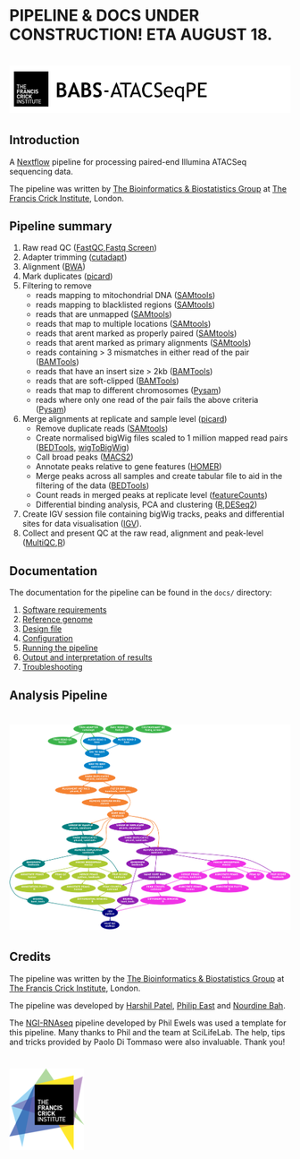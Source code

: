 # PIPELINE & DOCS UNDER CONSTRUCTION! ETA AUGUST 18.   

# ![BABS-ATACSeqPE](https://raw.githubusercontent.com/crickbabs/BABS-ATACSeqPE/master/docs/images/BABS-ATACSeqPE_logo.png)

## Introduction

A [Nextflow](https://www.nextflow.io/) pipeline for processing paired-end Illumina ATACSeq sequencing data.

The pipeline was written by [The Bioinformatics & Biostatistics Group](https://www.crick.ac.uk/research/science-technology-platforms/bioinformatics-and-biostatistics/) at [The Francis Crick Institute](https://www.crick.ac.uk/), London.

## Pipeline summary

1. Raw read QC ([FastQC](https://www.bioinformatics.babraham.ac.uk/projects/fastqc/),[Fastq Screen](https://www.bioinformatics.babraham.ac.uk/projects/fastq_screen/))
2. Adapter trimming ([cutadapt](http://cutadapt.readthedocs.io/en/stable/installation.html))
3. Alignment ([BWA](https://sourceforge.net/projects/bio-bwa/files/))
4. Mark duplicates ([picard](https://broadinstitute.github.io/picard/))
5. Filtering to remove
    * reads mapping to mitochondrial DNA ([SAMtools](https://sourceforge.net/projects/samtools/files/samtools/))
    * reads mapping to blacklisted regions ([SAMtools](https://sourceforge.net/projects/samtools/files/samtools/))
    * reads that are unmapped ([SAMtools](https://sourceforge.net/projects/samtools/files/samtools/))
    * reads that map to multiple locations ([SAMtools](https://sourceforge.net/projects/samtools/files/samtools/))
    * reads that arent marked as properly paired ([SAMtools](https://sourceforge.net/projects/samtools/files/samtools/))
    * reads that arent marked as primary alignments ([SAMtools](https://sourceforge.net/projects/samtools/files/samtools/))
    * reads containing > 3 mismatches in either read of the pair ([BAMTools](https://github.com/pezmaster31/bamtools))
    * reads that have an insert size > 2kb ([BAMTools](https://github.com/pezmaster31/bamtools))
    * reads that are soft-clipped ([BAMTools](https://github.com/pezmaster31/bamtools))
    * reads that map to different chromosomes ([Pysam](http://pysam.readthedocs.io/en/latest/installation.html))
    * reads where only one read of the pair fails the above criteria ([Pysam](http://pysam.readthedocs.io/en/latest/installation.html))
6. Merge alignments at replicate and sample level ([picard](https://broadinstitute.github.io/picard/))
    * Remove duplicate reads ([SAMtools](https://sourceforge.net/projects/samtools/files/samtools/))
    * Create normalised bigWig files scaled to 1 million mapped read pairs ([BEDTools](https://github.com/arq5x/bedtools2/), [wigToBigWig](http://hgdownload.soe.ucsc.edu/admin/exe/))
    * Call broad peaks ([MACS2](https://github.com/taoliu/MACS))
    * Annotate peaks relative to gene features ([HOMER](http://homer.ucsd.edu/homer/download.html))
    * Merge peaks across all samples and create tabular file to aid in the filtering of the data ([BEDTools](https://github.com/arq5x/bedtools2/))
    * Count reads in merged peaks at replicate level ([featureCounts](http://bioinf.wehi.edu.au/featureCounts/))
    * Differential binding analysis, PCA and clustering ([R](https://www.r-project.org/),[DESeq2](https://bioconductor.org/packages/release/bioc/html/DESeq2.html))
7. Create IGV session file containing bigWig tracks, peaks and differential sites for data visualisation ([IGV](https://software.broadinstitute.org/software/igv/)).
8. Collect and present QC at the raw read, alignment and peak-level ([MultiQC](http://multiqc.info/),[R](https://www.r-project.org/))

## Documentation

The documentation for the pipeline can be found in the `docs/` directory:

1. [Software requirements](docs/software.md)
2. [Reference genome](docs/genome.md)
3. [Design file](docs/design.md)
4. [Configuration](docs/config.md)
5. [Running the pipeline](docs/usage.md)
6. [Output and interpretation of results](docs/output.md)
7. [Troubleshooting](docs/troubleshooting.md)

## Analysis Pipeline

# ![BABS-ATACSeqPE directed acyclic graph](https://raw.githubusercontent.com/crickbabs/BABS-ATACSeqPE/master/docs/images/BABS-ATACSeqPE_dag.png)

## Credits

The pipeline was written by the [The Bioinformatics & Biostatistics Group](https://www.crick.ac.uk/research/science-technology-platforms/bioinformatics-and-biostatistics/) at [The Francis Crick Institute](https://www.crick.ac.uk/), London.

The pipeline was developed by [Harshil Patel](mailto:harshil.patel@crick.ac.uk), [Philip East](mailto:philip.east@crick.ac.uk) and [Nourdine Bah](mailto:nourdine.bah@crick.ac.uk).

The [NGI-RNAseq](https://github.com/SciLifeLab/NGI-RNAseq) pipeline developed by Phil Ewels was used a template for this pipeline. Many thanks to Phil and the team at SciLifeLab. The help, tips and tricks provided by Paolo Di Tommaso were also invaluable. Thank you!

# ![The Francis Crick Institute](https://raw.githubusercontent.com/crickbabs/BABS-ATACSeqPE/master/docs/images/The_Francis_Crick_Institute_small_logo.png)

<!---
Update dag plot

Given a design file containing sample name to FastQ file mappings the pipeline pre-processes the raw reads ([Cutadapt](http://cutadapt.readthedocs.io/en/stable/guide.html)), aligns the reads to a user-specified genome ([BWA](http://bio-bwa.sourceforge.net/)), marks duplicates ([picard](https://broadinstitute.github.io/picard/)), filters mitochondrial and spurious alignments ([SAMtools](http://samtools.sourceforge.net/), [BamTools](https://github.com/pezmaster31/bamtools)), merges alignments for multiple runs of the same library at the replicate-level ([picard](https://broadinstitute.github.io/picard/)), merges the replicate-level alignments at the sample-level ([picard](https://broadinstitute.github.io/picard/)), generates library-size normalised bigWig tracks ([BEDTools](http://bedtools.readthedocs.io/en/latest/), [wigToBigWig](https://www.encodeproject.org/software/wigtobigwig/)), calls and annotates broad peaks ([MACS2](https://github.com/taoliu/MACS), [HOMER](http://homer.ucsd.edu/homer/)), merges peaks across all samples to aid filtering ([BEDTools](http://bedtools.readthedocs.io/en/latest/)), performs differential binding analysis ([featureCounts](http://bioinf.wehi.edu.au/featureCounts/), [DESeq2](https://bioconductor.org/packages/release/bioc/html/DESeq2.html)), creates an IGV session file for visualisation ([IGV](https://software.broadinstitute.org/software/igv/)), and presents various quality-control measures at the raw read, alignment and peak-level ([FastQC](https://www.bioinformatics.babraham.ac.uk/projects/fastqc/), [FastQ Screen](https://www.bioinformatics.babraham.ac.uk/projects/fastq_screen/), [R](https://www.r-project.org/), [MultiQC](http://multiqc.info/)).
-->
